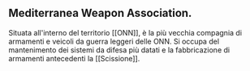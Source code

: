 ## Mediterranea Weapon Association.

Situata all'interno del territorio [[ONN]], è la più vecchia compagnia di armamenti e veicoli da guerra leggeri delle ONN.
Si occupa del mantenimento dei sistemi da difesa più datati e la fabbricazione di armamenti antecedenti la [[Scissione]].